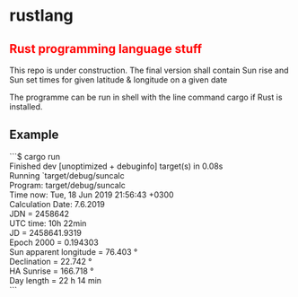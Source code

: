# rustlang

<h2 style="color: red">Rust programming language stuff</h2>

This repo is under construction. 
The final version shall contain Sun rise and Sun set times for given latitude & longitude
on a given date

The programme can be run in shell with the line command cargo if Rust is installed.

<h2>Example</h2>
```$ cargo run<br>
    Finished dev [unoptimized + debuginfo] target(s) in 0.08s<br>
     Running `target/debug/suncalc<br>
Program: target/debug/suncalc<br>
Time now: Tue, 18 Jun 2019 21:56:43 +0300<br>
Calculation Date: 7.6.2019<br>
JDN = 2458642<br>
UTC time: 10h 22min<br>
JD = 2458641.9319<br>
Epoch 2000 = 0.194303<br>
Sun apparent longitude =  76.403 °<br>
Declination            =  22.742 °<br>
HA Sunrise             = 166.718 °<br>
Day length             =  22 h 14 min<br>
```
